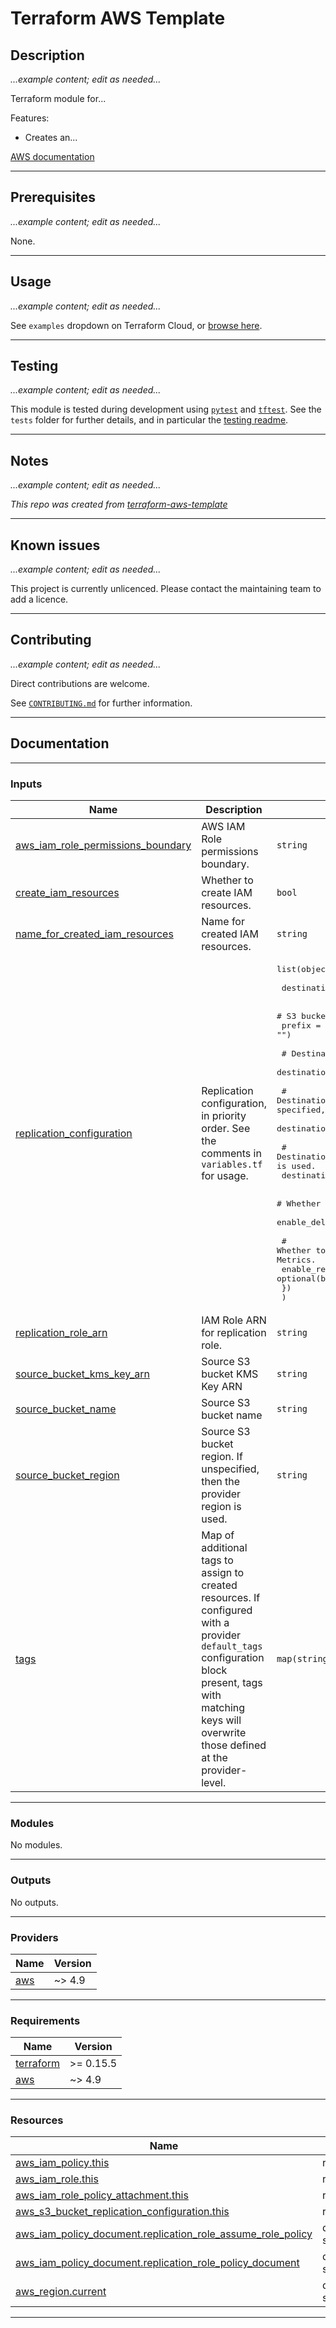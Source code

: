 # Terraform AWS Template

## Description

*...example content; edit as needed...*

Terraform module for...

Features:

 - Creates an...

[AWS documentation](https://docs.aws.amazon.com...)

----
## Prerequisites

*...example content; edit as needed...*

None.

----
## Usage

*...example content; edit as needed...*

See `examples` dropdown on Terraform Cloud, or [browse here](/examples/).

----
## Testing

*...example content; edit as needed...*

This module is tested during development using [`pytest`](https://docs.pytest.org/en/7.2.x/) and [`tftest`](https://pypi.org/project/tftest/). See the `tests` folder for further details, and in particular the [testing readme](./tests/README.md).

----
## Notes

*...example content; edit as needed...*

*This repo was created from [terraform-aws-template](https://github.com/cloudandthings/terraform-aws-template)*


----
## Known issues

*...example content; edit as needed...*

This project is currently unlicenced. Please contact the maintaining team to add a licence.

----
## Contributing

*...example content; edit as needed...*

Direct contributions are welcome.

See [`CONTRIBUTING.md`](./.github/CONTRIBUTING.md) for further information.

<!-- BEGIN_TF_DOCS -->
----
## Documentation

----
### Inputs

| Name | Description | Type | Default | Required |
|------|-------------|------|---------|:--------:|
| <a name="input_aws_iam_role_permissions_boundary"></a> [aws\_iam\_role\_permissions\_boundary](#input\_aws\_iam\_role\_permissions\_boundary) | AWS IAM Role permissions boundary. | `string` | `null` | no |
| <a name="input_create_iam_resources"></a> [create\_iam\_resources](#input\_create\_iam\_resources) | Whether to create IAM resources. | `bool` | `true` | no |
| <a name="input_name_for_created_iam_resources"></a> [name\_for\_created\_iam\_resources](#input\_name\_for\_created\_iam\_resources) | Name for created IAM resources. | `string` | n/a | yes |
| <a name="input_replication_configuration"></a> [replication\_configuration](#input\_replication\_configuration) | Replication configuration, in priority order. See the comments in `variables.tf` for usage. | <pre>list(object({<br><br>    destination_bucket_name = string<br><br>    # S3 bucket prefix to replicate.<br>    prefix = optional(string, "")<br><br>    # Destination S3 bucket KMS Key ARN if applicable.<br>    destination_bucket_kms_key_arn = optional(string, null)<br><br>    # Destination AWS Account ID. Only use for cross-account replication. When specified, replica object ownership will be set to this account.<br>    destination_aws_account_id = optional(string, null)<br><br>    # Destination S3 bucket region. If unspecified, then the provider region is used.<br>    destination_bucket_region = optional(string, null)<br><br>    # Whether delete markers are replicated.<br>    enable_delete_marker_replication = optional(bool, true)<br><br>    # Whether to enable S3 Replication Time Control (S3 RTC) and Replication Metrics.<br>    enable_replication_time_control_and_metrics = optional(bool, false)<br>    })<br>  )</pre> | n/a | yes |
| <a name="input_replication_role_arn"></a> [replication\_role\_arn](#input\_replication\_role\_arn) | IAM Role ARN for replication role. | `string` | `null` | no |
| <a name="input_source_bucket_kms_key_arn"></a> [source\_bucket\_kms\_key\_arn](#input\_source\_bucket\_kms\_key\_arn) | Source S3 bucket KMS Key ARN | `string` | `null` | no |
| <a name="input_source_bucket_name"></a> [source\_bucket\_name](#input\_source\_bucket\_name) | Source S3 bucket name | `string` | n/a | yes |
| <a name="input_source_bucket_region"></a> [source\_bucket\_region](#input\_source\_bucket\_region) | Source S3 bucket region. If unspecified, then the provider region is used. | `string` | `null` | no |
| <a name="input_tags"></a> [tags](#input\_tags) | Map of additional tags to assign to created resources. If configured with a provider `default_tags` configuration block present, tags with matching keys will overwrite those defined at the provider-level. | `map(string)` | n/a | yes |

----
### Modules

No modules.

----
### Outputs

No outputs.

----
### Providers

| Name | Version |
|------|---------|
| <a name="provider_aws"></a> [aws](#provider\_aws) | ~> 4.9 |

----
### Requirements

| Name | Version |
|------|---------|
| <a name="requirement_terraform"></a> [terraform](#requirement\_terraform) | >= 0.15.5 |
| <a name="requirement_aws"></a> [aws](#requirement\_aws) | ~> 4.9 |

----
### Resources

| Name | Type |
|------|------|
| [aws_iam_policy.this](https://registry.terraform.io/providers/hashicorp/aws/latest/docs/resources/iam_policy) | resource |
| [aws_iam_role.this](https://registry.terraform.io/providers/hashicorp/aws/latest/docs/resources/iam_role) | resource |
| [aws_iam_role_policy_attachment.this](https://registry.terraform.io/providers/hashicorp/aws/latest/docs/resources/iam_role_policy_attachment) | resource |
| [aws_s3_bucket_replication_configuration.this](https://registry.terraform.io/providers/hashicorp/aws/latest/docs/resources/s3_bucket_replication_configuration) | resource |
| [aws_iam_policy_document.replication_role_assume_role_policy](https://registry.terraform.io/providers/hashicorp/aws/latest/docs/data-sources/iam_policy_document) | data source |
| [aws_iam_policy_document.replication_role_policy_document](https://registry.terraform.io/providers/hashicorp/aws/latest/docs/data-sources/iam_policy_document) | data source |
| [aws_region.current](https://registry.terraform.io/providers/hashicorp/aws/latest/docs/data-sources/region) | data source |

----
<!-- END_TF_DOCS -->
